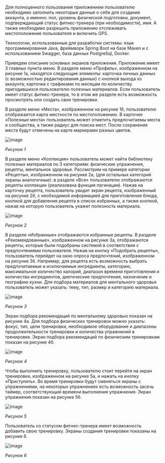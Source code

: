 Для полноценного пользования приложением пользователю необходимо заполнить некоторые данные о себе для создания аккаунта, а именно: пол, уровень физической подготовки, документ, подтверждающий статус фитнес-тренера (при необходимости), имя. А также необходимо разрешить приложению отслеживать местоположение пользователя и включить GPS.

Технологии, использованные для разработки системы: язык программирования Java, фреймворк Spring Boot на базе Maven и с использованием Swagger, база данных PostgreSql, Docker. 

Приведем описание основных экранов приложения. Приложение имеет 3 главных пункта меню. В разделе меню «Профиль», изображенном на  рисунке 1а, находятся следующие элементы: карточка личных данных (с возможностью редактирования данных) с кнопкой выхода из аккаунта; карточка с графиками по месяцам по количеству пригодившихся пользователю полезных материалов. Если пользователь имеет статус фитнес-тренера, то в этом же разделе есть возможность просмотреть или создать свои тренировки.

В разделе меню «Места», изображенном на рисунке 1б, пользователю отображается карта местности по местоположению. В карточке «Полезные места» пользователь может отметить предпочитаемы места и сообщества, а также радиус для поиска мест. После сохранения места будут отмечены на карте маркерами разных цветов.

![image](https://github.com/user-attachments/assets/39f388ae-c72a-4c58-9d28-d39e80e39a85)

*Рисунок 1*

В разделе меню «Коллекция» пользователь может найти библиотеку полезных материалов по 3 категориям: физические упражнения, рецепты, ментальное здоровье. Рассмотрим на примере категории «Рецепты», изображенном на рисунке 2а, (для остальных категорий экраны аналогичные): в разделе «Все» пользователю отображаются рецепты коллекции (реализована функция пагинации). Нажав на карточку рецепта, пользователь увидит экран рецепта, изображенный на рисунке 2б, с необходимой информацией для приготовления блюда, кнопкой для добавления рецепта в список избранных, а также кнопкой, нажав на которую пользователь укажет полезность материала.

![image](https://github.com/user-attachments/assets/63181f5b-5295-48d8-bd16-d1c21958393e)

*Рисунок 2*

В разделе «Избранные» отображаются избранные рецепты. В разделе «Рекомендованные», изображенном на рисунке 3а, отображаются рецепты, которые были подобраны системой в соответствии с предпочтениями пользователя. Нажав на кнопку «Подобрать рецепты», пользователь перейдет на окно опроса предпочтений, изображенном на рисунке 3б. Например, для рецепта есть возможность выбрать предпочитаемые и исключаемые ингредиенты, категорию, максимальное количество калорий, диапазон времени приготовления и количества ингредиентов, диетические предпочтения, назначение и географию кухни. Для подбора материалов для ментального здоровья пользователь может указать: тему, тип, размер и категорию материала.

![image](https://github.com/user-attachments/assets/abad59e8-ee62-4e7f-87f7-c684dae98ca6)

*Рисунок 3*

Экран подбора рекомендаций по ментальному здоровью показан на рисунке 4а.  Для подбора физических тренировок можно указать: фокус, тип, цели тренировки, необходимое оборудование и диапазоны продолжительности тренировки и количества упражнений в тренировке. Экран подбора рекомендаций по физическим тренировкам показан на рисунке 4б.

![image](https://github.com/user-attachments/assets/002506b6-d03d-4a03-aaec-0a3de85e04ce)

*Рисунок 4*

Чтобы выполнить тренировку, пользователю стоит перейти на экран тренировки, изображенном на рисунке 5а, и нажать на кнопку «Приступить». Во время тренировки будут сменяться экраны с упражнениями, на некоторых упражнениях есть возможность засечь таймер, соответствующий времени выполнения упражнения. Экран упражнения показан на рисунке 5б.

![image](https://github.com/user-attachments/assets/846ade5c-4d80-4aad-bd2c-60dc081104bb)

*Рисунок 5*

Пользователь со статусом фитнес-тренера имеет возможность добавить свою тренировку. Экраны создания тренировки показаны на рисунке 6.

![image](https://github.com/user-attachments/assets/82d77c0e-cc14-46b3-b59e-c80ed2e17d90)

*Рисунок 6*
